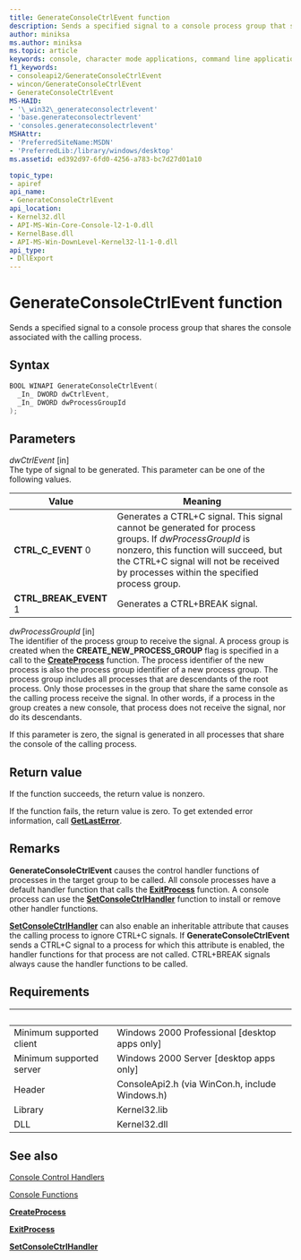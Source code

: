 ```yaml
---
title: GenerateConsoleCtrlEvent function
description: Sends a specified signal to a console process group that shares the console associated with the calling process.
author: miniksa
ms.author: miniksa
ms.topic: article
keywords: console, character mode applications, command line applications, terminal applications, console api
f1_keywords:
- consoleapi2/GenerateConsoleCtrlEvent
- wincon/GenerateConsoleCtrlEvent
- GenerateConsoleCtrlEvent
MS-HAID:
- '\_win32\_generateconsolectrlevent'
- 'base.generateconsolectrlevent'
- 'consoles.generateconsolectrlevent'
MSHAttr:
- 'PreferredSiteName:MSDN'
- 'PreferredLib:/library/windows/desktop'
ms.assetid: ed392d97-6fd0-4256-a783-bc7d27d01a10

topic_type:
- apiref
api_name:
- GenerateConsoleCtrlEvent
api_location:
- Kernel32.dll
- API-MS-Win-Core-Console-l2-1-0.dll
- KernelBase.dll
- API-MS-Win-DownLevel-Kernel32-l1-1-0.dll
api_type:
- DllExport
---
```


# GenerateConsoleCtrlEvent function

Sends a specified signal to a console process group that shares the console associated with the calling process.

## Syntax

```C
BOOL WINAPI GenerateConsoleCtrlEvent(
  _In_ DWORD dwCtrlEvent,
  _In_ DWORD dwProcessGroupId
);
```

## Parameters

*dwCtrlEvent* \[in\]  
The type of signal to be generated. This parameter can be one of the following values.

| Value | Meaning |
|-|-|
| **CTRL_C_EVENT** 0 | Generates a CTRL+C signal. This signal cannot be generated for process groups. If *dwProcessGroupId* is nonzero, this function will succeed, but the CTRL+C signal will not be received by processes within the specified process group. |
| **CTRL_BREAK_EVENT** 1 | Generates a CTRL+BREAK signal. |

*dwProcessGroupId* \[in\]  
The identifier of the process group to receive the signal. A process group is created when the **CREATE\_NEW\_PROCESS\_GROUP** flag is specified in a call to the [**CreateProcess**](/windows/win32/api/processthreadsapi/nf-processthreadsapi-createprocessa) function. The process identifier of the new process is also the process group identifier of a new process group. The process group includes all processes that are descendants of the root process. Only those processes in the group that share the same console as the calling process receive the signal. In other words, if a process in the group creates a new console, that process does not receive the signal, nor do its descendants.

If this parameter is zero, the signal is generated in all processes that share the console of the calling process.

## Return value

If the function succeeds, the return value is nonzero.

If the function fails, the return value is zero. To get extended error information, call [**GetLastError**](/windows/win32/api/errhandlingapi/nf-errhandlingapi-getlasterror).

## Remarks

**GenerateConsoleCtrlEvent** causes the control handler functions of processes in the target group to be called. All console processes have a default handler function that calls the [**ExitProcess**](/windows/win32/api/processthreadsapi/nf-processthreadsapi-exitprocess) function. A console process can use the [**SetConsoleCtrlHandler**](setconsolectrlhandler.md) function to install or remove other handler functions.

[**SetConsoleCtrlHandler**](setconsolectrlhandler.md) can also enable an inheritable attribute that causes the calling process to ignore CTRL+C signals. If **GenerateConsoleCtrlEvent** sends a CTRL+C signal to a process for which this attribute is enabled, the handler functions for that process are not called. CTRL+BREAK signals always cause the handler functions to be called.

## Requirements

| &nbsp; | &nbsp; |
|-|-|
| Minimum supported client | Windows 2000 Professional \[desktop apps only\] |
| Minimum supported server | Windows 2000 Server \[desktop apps only\] |
| Header | ConsoleApi2.h (via WinCon.h, include Windows.h) |
| Library | Kernel32.lib |
| DLL | Kernel32.dll |

## See also

[Console Control Handlers](console-control-handlers.md)

[Console Functions](console-functions.md)

[**CreateProcess**](/windows/win32/api/processthreadsapi/nf-processthreadsapi-createprocessa)

[**ExitProcess**](/windows/win32/api/processthreadsapi/nf-processthreadsapi-exitprocess)

[**SetConsoleCtrlHandler**](setconsolectrlhandler.md)